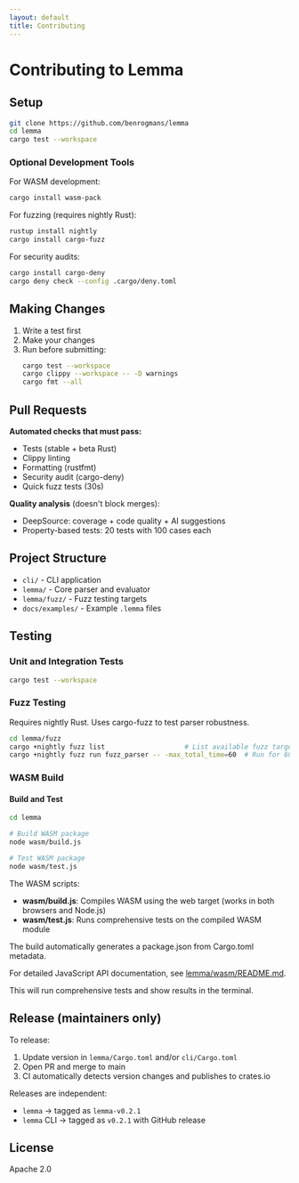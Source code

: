 ```yaml
---
layout: default
title: Contributing
---
```


# Contributing to Lemma

## Setup

```bash
git clone https://github.com/benrogmans/lemma
cd lemma
cargo test --workspace
```

### Optional Development Tools

For WASM development:
```bash
cargo install wasm-pack
```

For fuzzing (requires nightly Rust):
```bash
rustup install nightly
cargo install cargo-fuzz
```

For security audits:
```bash
cargo install cargo-deny
cargo deny check --config .cargo/deny.toml
```

## Making Changes

1. Write a test first
2. Make your changes
3. Run before submitting:
   ```bash
   cargo test --workspace
   cargo clippy --workspace -- -D warnings
   cargo fmt --all
   ```

## Pull Requests

**Automated checks that must pass:**
- Tests (stable + beta Rust)
- Clippy linting
- Formatting (rustfmt)
- Security audit (cargo-deny)
- Quick fuzz tests (30s)

**Quality analysis** (doesn't block merges):
- DeepSource: coverage + code quality + AI suggestions
- Property-based tests: 20 tests with 100 cases each

## Project Structure

- `cli/` - CLI application
- `lemma/` - Core parser and evaluator
- `lemma/fuzz/` - Fuzz testing targets
- `docs/examples/` - Example `.lemma` files

## Testing

### Unit and Integration Tests
```bash
cargo test --workspace
```

### Fuzz Testing
Requires nightly Rust. Uses cargo-fuzz to test parser robustness.

```bash
cd lemma/fuzz
cargo +nightly fuzz list                    # List available fuzz targets
cargo +nightly fuzz run fuzz_parser -- -max_total_time=60  # Run for 60 seconds
```

### WASM Build

#### Build and Test
```bash
cd lemma

# Build WASM package
node wasm/build.js

# Test WASM package
node wasm/test.js
```

The WASM scripts:
- **wasm/build.js**: Compiles WASM using the web target (works in both browsers and Node.js)
- **wasm/test.js**: Runs comprehensive tests on the compiled WASM module

The build automatically generates a package.json from Cargo.toml metadata.

For detailed JavaScript API documentation, see [lemma/wasm/README.md](../lemma/wasm/README.md).

This will run comprehensive tests and show results in the terminal.

## Release (maintainers only)

To release:
1. Update version in `lemma/Cargo.toml` and/or `cli/Cargo.toml`
2. Open PR and merge to main
3. CI automatically detects version changes and publishes to crates.io

Releases are independent:
- `lemma` → tagged as `lemma-v0.2.1`
- `lemma` CLI → tagged as `v0.2.1` with GitHub release

## License

Apache 2.0

